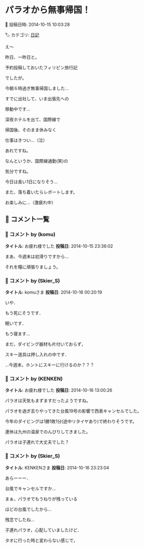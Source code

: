 # パラオから無事帰国！

📅 投稿日時: 2014-10-15 10:03:28

🏷️ カテゴリ: [日記](cc4b5682fb7b8b144980957a978653fb0.md)

え～





昨日、一昨日と。


予約投稿しておいたフィリピン旅行記


でしたが。





今朝６時過ぎ無事帰国しました…


すでに出社して、いま出張先への


移動中です…





深夜ホテルを出て、国際線で


帰国後、そのまま休みなく


仕事はきつい…（泣） 


あれですね。


なんというか、国際線通勤(笑)の


気分ですね。


今日は長い1日になりそう…





また、落ち着いたらレポートします。


お楽しみに…（激疲れ中）

## 💬 コメント一覧

### 💬 コメント by (komu)
**タイトル**: お疲れ様でした
**投稿日**: 2014-10-15 23:36:02

まあ、今週末は初滑りですから…

それを糧に頑張りましょう。

### 💬 コメント by (Skier_S)
**タイトル**: komuさま
**投稿日**: 2014-10-16 00:20:19

いや．

もう死にそうです．

眠いです．

もう寝ます…



まだ，ダイビング器材も片付いておらず，

スキー道具は押し入れの中です．

…今週末，ホントにスキーに行けるのか？？？

### 💬 コメント by (KENKEN)
**タイトル**: お疲れ様でした
**投稿日**: 2014-10-16 13:00:26

パラオは天気もまずますだったようですね。

パラオを過ぎ去りやってきた台風19号の影響で西表キャンセルでした。

今年のダイビングは1勝1敗1分(途中リタイヤあり)で終わりそうです。

連休は九州の温泉でのんびりしてきました。

パラオは子連れで大丈夫でした？

### 💬 コメント by (Skier_S)
**タイトル**: KENKENさま
**投稿日**: 2014-10-16 23:23:04

あらーーー．

台風でキャンセルですか…

まぁ，パラオでもうねりが残っている

ほどの台風でしたから…

残念でしたね…



子連れパラオ，心配していましたけど．

タオに行った時と変わらない感じで，

